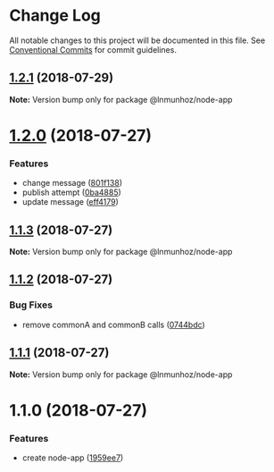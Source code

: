 # Change Log

All notable changes to this project will be documented in this file.
See [Conventional Commits](https://conventionalcommits.org) for commit guidelines.

<a name="1.2.1"></a>
## [1.2.1](https://github.com/lnmunhoz/lerna-poc/compare/@lnmunhoz/node-app@1.2.0...@lnmunhoz/node-app@1.2.1) (2018-07-29)

**Note:** Version bump only for package @lnmunhoz/node-app





<a name="1.2.0"></a>
# [1.2.0](https://github.com/lnmunhoz/lerna-poc/compare/@lnmunhoz/node-app@1.1.3...@lnmunhoz/node-app@1.2.0) (2018-07-27)


### Features

* change message ([801f138](https://github.com/lnmunhoz/lerna-poc/commit/801f138))
* publish attempt ([0ba4885](https://github.com/lnmunhoz/lerna-poc/commit/0ba4885))
* update message ([eff4179](https://github.com/lnmunhoz/lerna-poc/commit/eff4179))





<a name="1.1.3"></a>
## [1.1.3](https://github.com/lnmunhoz/lerna-poc/compare/@lnmunhoz/node-app@1.1.2...@lnmunhoz/node-app@1.1.3) (2018-07-27)




**Note:** Version bump only for package @lnmunhoz/node-app

<a name="1.1.2"></a>
## [1.1.2](https://github.com/lnmunhoz/lerna-poc/compare/@lnmunhoz/node-app@1.1.1...@lnmunhoz/node-app@1.1.2) (2018-07-27)


### Bug Fixes

* remove commonA and commonB calls ([0744bdc](https://github.com/lnmunhoz/lerna-poc/commit/0744bdc))




<a name="1.1.1"></a>
## [1.1.1](https://github.com/lnmunhoz/lerna-poc/compare/@lnmunhoz/node-app@1.1.0...@lnmunhoz/node-app@1.1.1) (2018-07-27)




**Note:** Version bump only for package @lnmunhoz/node-app

<a name="1.1.0"></a>
# 1.1.0 (2018-07-27)


### Features

* create node-app ([1959ee7](https://github.com/lnmunhoz/lerna-poc/commit/1959ee7))
